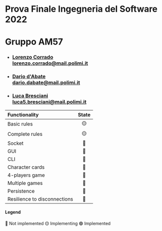 # Prova Finale Ingegneria del Software 2022
# Gruppo AM57
- ### [Lorenzo Corrado](https://github.com/Lerrylore)<br/>lorenzo.corrado@mail.polimi.it 
- ### [Dario d'Abate](https://github.com/DariodAbate)<br/>dario.dabate@mail.polimi.it
- ### [Luca Bresciani](https://github.com/BrescianiLuca)<br/>luca5.bresciani@mail.polimi.it

| Functionality                   |                       State                        |
|:--------------------------------|:--------------------------------------------------:|
| Basic rules                     | 🟡 |
| Complete rules                  | 🟡 |
| Socket                          | 🔴 |
| GUI                             | 🔴 |
| CLI                             | 🔴 |
| Character cards                 | 🔴 |
| 4-players game                  | 🔴 |
| Multiple games                  | 🔴 |
| Persistence                     | 🔴 |
| Resilience to disconnections    | 🔴 |

#### Legend
🔴 Not implemented
🟡 Implementing
🟢 Implemented
